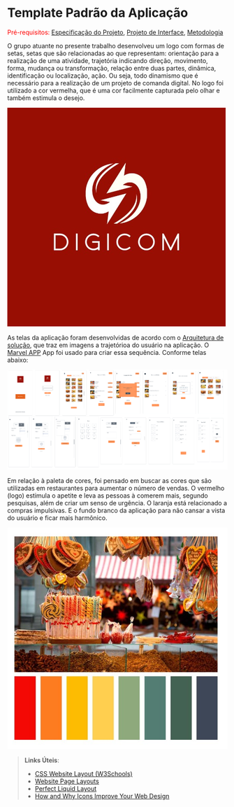 # Template Padrão da Aplicação

<span style="color:red">Pré-requisitos: <a href="2-Especificação do Projeto.md"> Especificação do Projeto</a></span>, <a href="3-Projeto de Interface.md"> Projeto de Interface</a>, <a href="4-Metodologia.md"> Metodologia</a>

O grupo atuante no presente trabalho desenvolveu um logo com formas de setas, setas que são relacionadas ao que representam: orientação para a realização de uma atividade, trajetória indicando direção, movimento, forma, mudança ou transformação, relação entre duas partes, dinâmica, identificação ou localização, ação. Ou seja, todo dinamismo que é necessário para a realização de um projeto de comanda digital. No logo foi utilizado a cor vermelha, que é uma cor facilmente capturada pelo olhar e também estimula o desejo.

![image](https://github.com/ICEI-PUC-Minas-PMV-ADS/pmv-ads-2022-2-e3-proj-mov-t2-comanda-digital/blob/83055d42bf7bf483061c2e4c081a618e911e887b/docs/img/Logo%20Projeto%20Comanda%20Digital%20DIGICOM.jpeg)

As telas da aplicação foram desenvolvidas de acordo com o <a href="docs/05-Arquitetura da Solução.md"> Arquitetura de solução</a>, que traz em imagens a trajetórioa do usuário na aplicação. O [Marvel APP](https://marvelapp.com/project/5873425Marvel) App foi usado para criar essa sequência. Conforme telas abaixo:

![image](https://github.com/ICEI-PUC-Minas-PMV-ADS/pmv-ads-2022-2-e3-proj-mov-t2-comanda-digital/blob/main/docs/img/Sequencia%20de%20Telas_DIGICOM.png)

Em relação à paleta de cores, foi pensado em buscar as cores que são utilizadas em restaurantes para aumentar o número de vendas. O vermelho (logo) estimula o apetite e leva as pessoas à comerem mais, segundo pesquisas, além de criar um senso de urgência. O laranja está relacionado a compras impulsivas. E o fundo branco da aplicação para não cansar a vista do usuário e ficar mais harmônico.

![image](https://github.com/ICEI-PUC-Minas-PMV-ADS/pmv-ads-2022-2-e3-proj-mov-t2-comanda-digital/blob/main/docs/img/Paleta%20de%20Cores.jpeg)


> **Links Úteis**:
>
> - [CSS Website Layout (W3Schools)](https://www.w3schools.com/css/css_website_layout.asp)
> - [Website Page Layouts](http://www.cellbiol.com/bioinformatics_web_development/chapter-3-your-first-web-page-learning-html-and-css/website-page-layouts/)
> - [Perfect Liquid Layout](https://matthewjamestaylor.com/perfect-liquid-layouts)
> - [How and Why Icons Improve Your Web Design](https://usabilla.com/blog/how-and-why-icons-improve-you-web-design/)
